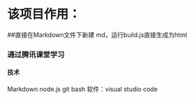 
# 该项目作用：
##直接在Markdown文件下新建 md，运行build.js直接生成为html
### 通过腾讯课堂学习
#### 技术
Markdown
node.js
git bash
软件：visual studio code

